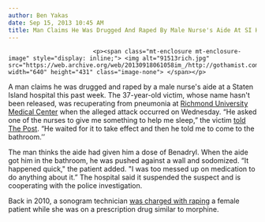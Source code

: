```yaml
---
author: Ben Yakas
date: Sep 15, 2013 10:45 AM
title: Man Claims He Was Drugged And Raped By Male Nurse's Aide At SI Hospital
---
```



                            
                            
                            
                            <p><span class="mt-enclosure mt-enclosure-image" style="display: inline;"> <img alt="91513rich.jpg" src="https://web.archive.org/web/20130918061058im_/http://gothamist.com/attachments/byakas/91513rich.jpg" width="640" height="431" class="image-none"> </span></p>

<p>A man claims he was drugged and raped by a male nurse&apos;s aide at a Staten Island hospital this past week. The 37-year-old victim, whose name hasn&apos;t been released, was recuperating from pneumonia at <a href="https://web.archive.org/web/20130918061058/http://www.rumcsi.org/Main/Home.aspx">Richmond University Medical Center</a> when the alleged attack occurred on Wednesday. &#x201C;He asked one of the nurses to give me something to help me sleep,&#x201D; the victim <a href="https://web.archive.org/web/20130918061058/http://nypost.com/2013/09/15/hospital-patient-raped-by-male-nurses-aide-police/">told The Post</a>. &#x201C;He waited for it to take effect and then he told me to come to the bathroom.&#x2019;&#x2019;</p>

<p>The man thinks the aide had given him a dose of Benadryl. When the aide got him in the bathroom, he was pushed against a wall and sodomized. &#x201C;It happened quick,&quot; the patient added. &quot;I was too messed up on medication to do anything about it.&#x201D; The hospital said it suspended the suspect and is cooperating with the police investigation.</p>

<p>Back in 2010, a sonogram technician <a href="https://web.archive.org/web/20130918061058/http://gothamist.com/2010/01/13/hospital_worker_accused_of_raping_d.php">was charged with raping</a> a female patient while she was on a prescription drug similar to morphine.</p>
                            
                            
                            